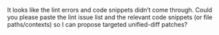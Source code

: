 It looks like the lint errors and code snippets didn’t come through. Could you please paste the lint issue list and the relevant code snippets (or file paths/contexts) so I can propose targeted unified-diff patches?